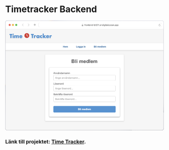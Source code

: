 # Timetracker Backend

![](time-tracker.png)

### Länk till projektet: [Time Tracker](https://frontend-bt37r.ondigitalocean.app).
